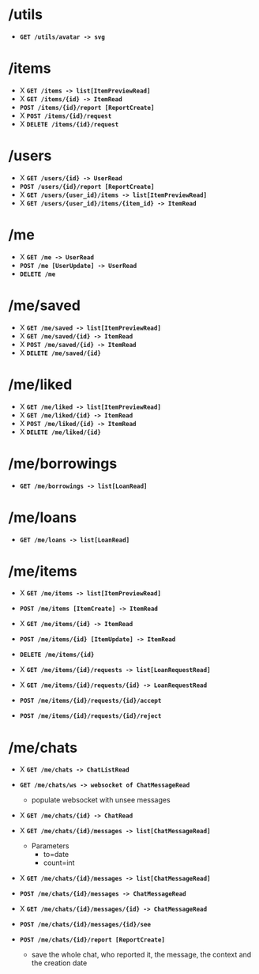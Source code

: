 # /utils

- **`GET /utils/avatar -> svg`**

# /items 

 - X **`GET /items -> list[ItemPreviewRead]`**
-  X **`GET /items/{id} -> ItemRead`**
- **`POST /items/{id}/report [ReportCreate]`**
- X **`POST /items/{id}/request`**
- X **`DELETE /items/{id}/request`**

# /users

- X **`GET /users/{id} -> UserRead`**
- **`POST /users/{id}/report [ReportCreate]`**
- X **`GET /users/{user_id}/items -> list[ItemPreviewRead]`**
- X **`GET /users/{user_id}/items/{item_id} -> ItemRead`**

# /me

- X **`GET /me -> UserRead`**
- **`POST /me [UserUpdate] -> UserRead`**
- **`DELETE /me`**

# /me/saved

- X **`GET /me/saved -> list[ItemPreviewRead]`**
- X **`GET /me/saved/{id} -> ItemRead`**
- X **`POST /me/saved/{id} -> ItemRead`**
- X **`DELETE /me/saved/{id}`**

# /me/liked

- X **`GET /me/liked -> list[ItemPreviewRead]`**
- X **`GET /me/liked/{id} -> ItemRead`**
- X **`POST /me/liked/{id} -> ItemRead`**
- X **`DELETE /me/liked/{id}`**

# /me/borrowings

- **`GET /me/borrowings -> list[LoanRead]`**

# /me/loans

- **`GET /me/loans -> list[LoanRead]`**

# /me/items

- X **`GET /me/items -> list[ItemPreviewRead]`**
- **`POST /me/items [ItemCreate] -> ItemRead`**
- X **`GET /me/items/{id} -> ItemRead`**
- **`POST /me/items/{id} [ItemUpdate] -> ItemRead`**
- **`DELETE /me/items/{id}`**

- X **`GET /me/items/{id}/requests -> list[LoanRequestRead]`**
- X **`GET /me/items/{id}/requests/{id} -> LoanRequestRead`**
- **`POST /me/items/{id}/requests/{id}/accept`**
- **`POST /me/items/{id}/requests/{id}/reject`**

# /me/chats

- X **`GET /me/chats -> ChatListRead`**
- **`GET /me/chats/ws -> websocket of ChatMessageRead`**
  - populate websocket with unsee messages
- X **`GET /me/chats/{id} -> ChatRead`**

- X **`GET /me/chats/{id}/messages -> list[ChatMessageRead]`**
  - Parameters
    - to=date
    - count=int
- X **`GET /me/chats/{id}/messages -> list[ChatMessageRead]`**
- **`POST /me/chats/{id}/messages -> ChatMessageRead`**
- X **`GET /me/chats/{id}/messages/{id} -> ChatMessageRead`**
- **`POST /me/chats/{id}/messages/{id}/see`**

- **`POST /me/chats/{id}/report [ReportCreate]`**
  - save the whole chat, who reported it, the message, the context and the creation date
